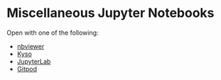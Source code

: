 # Miscellaneous Jupyter Notebooks

Open with one of the following: 

* [nbviewer](https://nbviewer.jupyter.org/github/beginnerSC/misc/tree/master/)
* [Kyso](https://kyso.io/beginnerSC/misc/file/README.md)
* [JupyterLab](https://mybinder.org/v2/gh/beginnerSC/misc/master?urlpath=lab)
* [Gitpod](https://gitpod.io/#https://github.com/beginnerSC/misc)
